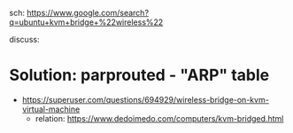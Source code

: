 sch: https://www.google.com/search?q=ubuntu+kvm+bridge+%22wireless%22

discuss:

# Solution: parprouted - "ARP" table
- https://superuser.com/questions/694929/wireless-bridge-on-kvm-virtual-machine
  - relation: https://www.dedoimedo.com/computers/kvm-bridged.html
